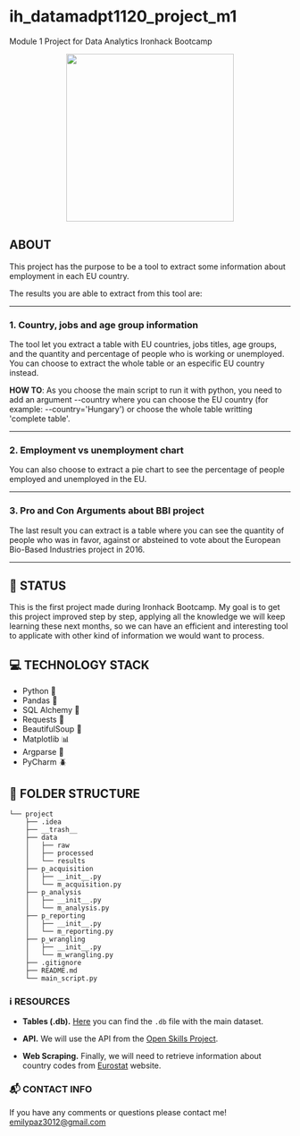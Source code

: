 # ih_datamadpt1120_project_m1
Module 1 Project for Data Analytics Ironhack Bootcamp

<p align="center">
  <img width="300" height="300" src="https://d92mrp7hetgfk.cloudfront.net/images/sites/misc/ironhack/original.jpg?1568082165">
</p>

## **ABOUT**

This project has the purpose to be a tool to extract some information about employment in each EU country. 

The results you are able to extract from this tool are:

---

### 1. Country, jobs and age group information
The tool let you extract a table with EU countries, jobs titles, age groups, and the quantity and percentage of people who is working or unemployed. You can choose to extract the whole table or an especific EU country instead. 

**HOW TO**: As you choose the main script to run it with python, you need to add an argument --country where you can choose the EU country (for example: --country='Hungary') or choose the whole table writting 'complete table'.

---

### 2. Employment vs unemployment chart
You can also choose to extract a pie chart to see the percentage of people employed and unemployed in the EU. 

---

### 3. Pro and Con Arguments about BBI project
The last result you can extract is a table where you can see the quantity of people who was in favor, against or absteined to vote about the European Bio-Based Industries project in  2016. 

---

## :bug: **STATUS**
This is the first project made during Ironhack Bootcamp. My goal is to get this project improved step by step, applying all the knowledge we will keep learning these next months, so we can have an efficient and interesting tool to applicate with other kind of information we would want to process.

## :computer: **TECHNOLOGY STACK**
- Python :snake:
- Pandas :panda_face: 
- SQL Alchemy :electric_plug:
- Requests :link:
- BeautifulSoup :ramen:
- Matplotlib :bar_chart:
- Argparse :book:
- PyCharm :beetle:

## :open_file_folder: **FOLDER STRUCTURE**
```
└── project
    ├── .idea
    ├── __trash__
    ├── data
    │   ├── raw
    │   ├── processed
    │   └── results
    ├── p_acquisition
    │   ├── __init__.py
    │   └── m_acquisition.py
    ├── p_analysis
    │   ├── __init__.py
    │   └── m_analysis.py
    ├── p_reporting
    │   ├── __init__.py
    │   └── m_reporting.py
    ├── p_wrangling
    │   ├── __init__.py
    │   └── m_wrangling.py
    ├── .gitignore
    ├── README.md
    └── main_script.py
```

### :information_source: **RESOURCES**

- **Tables (.db).** [Here](http://www.potacho.com/files/ironhack/raw_data_project_m1.db) you can find the `.db` file with the main dataset.

- **API.** We will use the API from the [Open Skills Project](http://dataatwork.org/data/). 

- **Web Scraping.** Finally, we will need to retrieve information about country codes from [Eurostat](https://ec.europa.eu/eurostat/statistics-explained/index.php/Glossary:Country_codes) website.
    
    
### :mailbox_with_mail: CONTACT INFO

If you have any comments or questions please contact me! emilypaz3012@gmail.com

